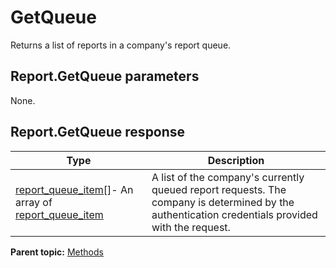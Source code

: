 # GetQueue

Returns a list of reports in a company's report queue.

## Report.GetQueue parameters

None.

## Report.GetQueue response

|Type|Description|
|----|-----------|
| [report_queue_item[]](../data_types/r_report_queue_item_array.md#)- An array of [report_queue_item](../data_types/r_report_queue_item.md#) | A list of the company's currently queued report requests. The company is determined by the authentication credentials provided with the request.|

**Parent topic:** [Methods](../methods/methods.md)


